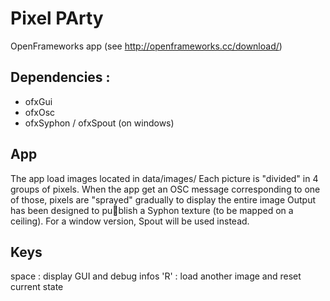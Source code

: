 Pixel PArty
================

OpenFrameworks app (see http://openframeworks.cc/download/) 

Dependencies :
------------
   * ofxGui
   * ofxOsc
   * ofxSyphon / ofxSpout (on windows)

App
---
The app load images located in data/images/ 
Each picture is "divided" in 4 groups of pixels. When the app get an OSC message corresponding to one of those, pixels are "sprayed" gradually to display the entire image 
Output has been designed to publish a Syphon texture (to be mapped on a ceiling). For a window version, Spout will be used instead.

Keys
----

space : display GUI and debug infos
'R'   : load another image and reset current state 
